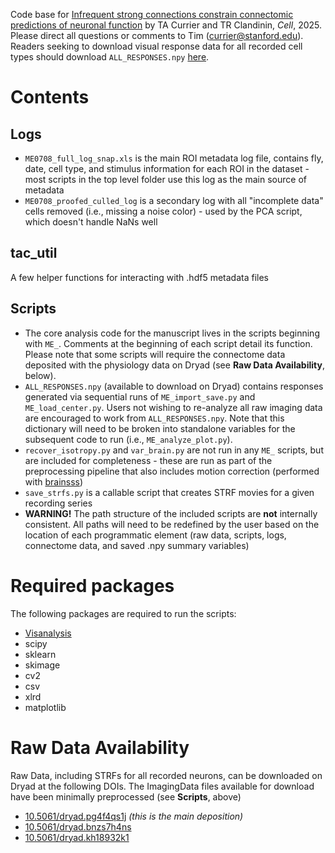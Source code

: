 Code base for [Infrequent strong connections constrain connectomic predictions of neuronal function](https://doi.org/10.1016/j.cell.2025.05.007) by TA Currier and TR Clandinin, *Cell*, 2025. Please direct all questions or comments to Tim (currier@stanford.edu). Readers seeking to download visual response data for all recorded cell types should download `ALL_RESPONSES.npy` [here](https://doi.org/10.5061/dryad.pg4f4qs1j).

# Contents

## Logs
- `ME0708_full_log_snap.xls` is the main ROI metadata log file, contains fly, date, cell type, and stimulus information for each ROI in the dataset - most scripts in the top level folder use this log as the main source of metadata
- `ME0708_proofed_culled_log` is a secondary log with all "incomplete data" cells removed (i.e., missing a noise color) - used by the PCA script, which doesn't handle NaNs well

## tac_util
A few helper functions for interacting with .hdf5 metadata files

## Scripts
- The core analysis code for the manuscript lives in the scripts beginning with `ME_`. Comments at the beginning of each script detail its function. Please note that some scripts will require the connectome data deposited with the physiology data on Dryad (see **Raw Data Availability**, below).
- `ALL_RESPONSES.npy` (available to download on Dryad) contains responses generated via sequential runs of `ME_import_save.py` and `ME_load_center.py`. Users not wishing to re-analyze all raw imaging data are encouraged to work from `ALL_RESPONSES.npy`. Note that this dictionary will need to be broken into standalone variables for the subsequent code to run (i.e., `ME_analyze_plot.py`).
- `recover_isotropy.py` and `var_brain.py` are not run in any `ME_` scripts, but are included for completeness - these are run as part of the preprocessing pipeline that also includes motion correction (performed with [brainsss](https://github.com/ClandininLab/brainsss))
- `save_strfs.py` is a callable script that creates STRF movies for a given recording series
- **WARNING!** The path structure of the included scripts are **not** internally consistent. All paths will need to be redefined by the user based on the location of each programmatic element (raw data, scripts, logs, connectome data, and saved .npy summary variables)

# Required packages
The following packages are required to run the scripts:
- [Visanalysis](https://github.com/ClandininLab/visanalysis)
- scipy
- sklearn
- skimage
- cv2
- csv
- xlrd
- matplotlib

# Raw Data Availability
Raw Data, including STRFs for all recorded neurons, can be downloaded on Dryad at the following DOIs. The ImagingData files available for download have been minimally preprocessed (see **Scripts**, above)
- [10.5061/dryad.pg4f4qs1j](https://doi.org/10.5061/dryad.pg4f4qs1j) *(this is the main deposition)*
- [10.5061/dryad.bnzs7h4ns](https://doi.org/10.5061/dryad.bnzs7h4ns)
- [10.5061/dryad.kh18932k1](https://doi.org/10.5061/dryad.kh18932k1)
